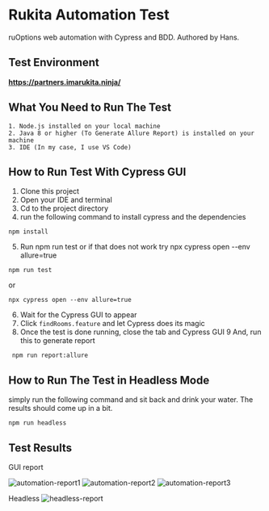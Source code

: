 # Rukita Automation Test
ruOptions web automation with Cypress and BDD. Authored by Hans.

## Test Environment
**https://partners.imarukita.ninja/**

## What You Need to Run The Test
```
1. Node.js installed on your local machine
2. Java 8 or higher (To Generate Allure Report) is installed on your machine
3. IDE (In my case, I use VS Code)
```

## How to Run Test With Cypress GUI

1. Clone this project
2. Open your IDE and terminal
3. Cd to the project directory
4. run the following command to install cypress and the dependencies
```
npm install
```
5. Run npm run test or if that does not work try npx cypress open --env allure=true
```
npm run test
```
or

```
npx cypress open --env allure=true
```
6. Wait for the Cypress GUI to appear
7. Click `findRooms.feature` and let Cypress does its magic
8. Once the test is done running, close the tab and Cypress GUI
9 And, run this to generate report

```
 npm run report:allure
```

## How to Run The Test in Headless Mode
simply run the following command and sit back and drink your water. The results should come up in a bit.

```
npm run headless
```
## Test Results

GUI report

![automation-report1](https://user-images.githubusercontent.com/77434534/180611154-6cf785de-5b8e-4e64-937a-935c9a58b2ce.png)
![automation-report2](https://user-images.githubusercontent.com/77434534/180611165-9d043301-b767-47b4-8260-7570bc21e789.png)
![automation-report3](https://user-images.githubusercontent.com/77434534/180611171-811f8b6d-a17b-4800-82e5-420398517787.png)

Headless
![headless-report](https://user-images.githubusercontent.com/77434534/180612079-8900a36f-778a-4e52-858b-c8d467ea2540.png)



